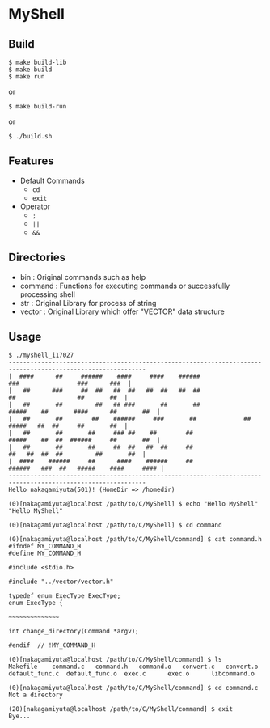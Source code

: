 # MyShell

## Build

```
$ make build-lib
$ make build
$ make run
```
or
```
$ make build-run
```
or
```
$ ./build.sh
```

## Features

- Default Commands
  - `cd`
  - `exit`
- Operator
  - `;`
  - `||`
  - `&&`

## Directories

- bin : Original commands such as help
- command : Functions for executing commands or successfully processing shell
- str : Original Library for process of string
- vector : Original Library which offer \"VECTOR\" data structure

## Usage

```
$ ./myshell_i17027
------------------------------------------------------------------------------------------------------------
|  ####      ##     ######    ####     ####    ######                     ###                ###      ###  |
|   ##      ###     ##  ##   ##  ##   ##  ##   ##  ##                      ##                 ##       ##  |
|   ##       ##         ##   ## ###       ##       ##             #####    ##       ####      ##       ##  |
|   ##       ##        ##    ######     ###       ##             ##        #####   ##  ##     ##       ##  |
|   ##       ##       ##     ### ##    ##        ##               #####    ##  ##  ######     ##       ##  |
|   ##       ##       ##     ##  ##   ##  ##     ##                   ##   ##  ##  ##         ##       ##  |
|  ####    ######     ##      ####    ######     ##              ######   ###  ##   #####    ####     #### |
------------------------------------------------------------------------------------------------------------
Hello nakagamiyuta(501)! (HomeDir => /homedir)

(0)[nakagamiyuta@localhost /path/to/C/MyShell] $ echo "Hello MyShell"
"Hello MyShell"

(0)[nakagamiyuta@localhost /path/to/C/MyShell] $ cd command

(0)[nakagamiyuta@localhost /path/to/C/MyShell/command] $ cat command.h
#ifndef MY_COMMAND_H
#define MY_COMMAND_H

#include <stdio.h>

#include "../vector/vector.h"

typedef enum ExecType ExecType;
enum ExecType {

~~~~~~~~~~~~~~

int change_directory(Command *argv);

#endif  // !MY_COMMAND_H

(0)[nakagamiyuta@localhost /path/to/C/MyShell/command] $ ls
Makefile	command.c	command.h	command.o	convert.c	convert.o	default_func.c	default_func.o	exec.c		exec.o		libcommand.o

(0)[nakagamiyuta@localhost /path/to/C/MyShell/command] $ cd command.c
Not a directory

(20)[nakagamiyuta@localhost /path/to/C/MyShell/command] $ exit
Bye...
```
